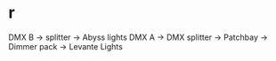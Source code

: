 # r

DMX B -> splitter -> Abyss lights
DMX A -> DMX splitter -> Patchbay -> Dimmer pack -> Levante Lights 
